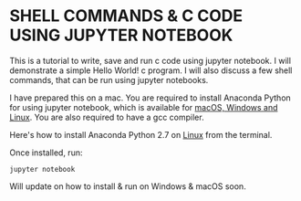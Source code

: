 # SHELL COMMANDS & C CODE USING JUPYTER NOTEBOOK
This is a tutorial to write, save and run c code using jupyter notebook. I will demonstrate a simple Hello World! c program. I will also discuss a few shell commands, that can be run using jupyter notebooks.

I have prepared this on a mac. You are required to install Anaconda Python for using jupyter notebook, which is available for [macOS, Windows and Linux](https://www.anaconda.com/download/#macos). You are also required to have a gcc compiler.

Here's how to install Anaconda Python 2.7 on [Linux](https://github.com/s3p02/gcp_install_anaconda_python) from the terminal.

Once installed, run:


```
jupyter notebook
```

Will update on how to install & run on Windows & macOS soon.
